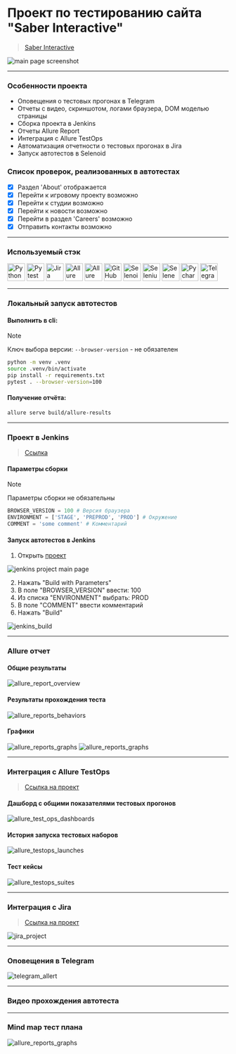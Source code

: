 # Проект по тестированию сайта "Saber Interactive"
> <a target="_blank" href="https://cyber.games/">Saber Interactive</a>

![main page screenshot](/qa_guru_python_8_15/pictures/main_page.jpg)

----

### Особенности проекта

* Оповещения о тестовых прогонах в Telegram
* Отчеты с видео, скриншотом, логами браузера, DOM моделью страницы
* Сборка проекта в Jenkins
* Отчеты Allure Report
* Интеграция с Allure TestOps
* Автоматизация отчетности о тестовых прогонах в Jira
* Запуск автотестов в Selenoid

### Список проверок, реализованных в автотестах

- [x] Раздел 'About' отображается
- [x] Перейти к игровому проекту возможно
- [x] Перейти к студии возможно
- [x] Перейти к новости возможно
- [x] Перейти в раздел 'Careers' возможно
- [x] Отправить контакты возможно

----

### Используемый стэк

<img title="Python" src="qa_guru_python_8_15/pictures/icons/python-original.svg" height="40" width="40"/> <img title="Pytest" src="qa_guru_python_8_15/pictures/icons/pytest-original.svg" height="40" width="40"/> <img title="Jira" src="qa_guru_python_8_15/pictures/icons/jira-original.svg" height="40" width="40"/> <img title="Allure Report" src="qa_guru_python_8_15/pictures/icons/Allure_Report.png" height="40" width="40"/> <img title="Allure TestOps" src="qa_guru_python_8_15/pictures/icons/AllureTestOps.png" height="40" width="40"/> <img title="GitHub" src="qa_guru_python_8_15/pictures/icons/github-original.svg" height="40" width="40"/> <img title="Selenoid" src="qa_guru_python_8_15/pictures/icons/selenoid.png" height="40" width="40"/> <img title="Selenium" src="qa_guru_python_8_15/pictures/icons/selenium-original.svg" height="40" width="40"/> <img title="Selene" src="qa_guru_python_8_15/pictures/icons/selene.png" height="40" width="40"/> <img title="Pycharm" src="qa_guru_python_8_15/pictures/icons/pycharm.png" height="40" width="40"/> <img title="Telegram" src="qa_guru_python_8_15/pictures/icons/tg.png" height="40" width="40"/>

----

### Локальный запуск автотестов

#### Выполнить в cli:
> [!NOTE]
> Ключ выбора версии: `--browser-version` - не обязателен
```bash
python -m venv .venv
source .venv/bin/activate
pip install -r requirements.txt
pytest . --browser-version=100
```

#### Получение отчёта:
```bash
allure serve build/allure-results
```

----

### Проект в Jenkins
> <a target="_blank" href="https://jenkins.autotests.cloud/job/Saber-Interactive-Auto-Tests/">Ссылка</a>

#### Параметры сборки
> [!NOTE]
> Параметры сборки не обязательны
```python
BROWSER_VERSION = 100 # Версия браузера
ENVIRONMENT = ['STAGE', 'PREPROD', 'PROD'] # Окружение
COMMENT = 'some comment' # Комментарий
```
#### Запуск автотестов в Jenkins
1. Открыть <a target="_blank" href="https://jenkins.autotests.cloud/job/Saber-Interactive-Auto-Tests/">проект</a>

![jenkins project main page](qa_guru_python_8_15/pictures/jenkins_project_main_page.png)

2. Нажать "Build with Parameters"
3. В поле "BROWSER_VERSION" ввести: 100
4. Из списка "ENVIRONMENT" выбрать: PROD
5. В поле "COMMENT" ввести комментарий
6. Нажать "Build"

![jenkins_build](qa_guru_python_8_15/pictures/jenkins_build.png)

----

### Allure отчет
#### Общие результаты 
![allure_report_overview](qa_guru_python_8_15/pictures/allure_report_overview.png)

#### Результаты прохождения теста
![allure_reports_behaviors](qa_guru_python_8_15/pictures/allure_reports_behaviors.png)

#### Графики

![allure_reports_graphs](qa_guru_python_8_15/pictures/alluere_reports_graphs_1.png)
![allure_reports_graphs](qa_guru_python_8_15/pictures/alluere_reports_graphs_2.png)

----

### Интеграция с Allure TestOps
> <a target="_blank" href="https://allure.autotests.cloud/project/3782/dashboards">Ссылка на проект</a>

#### Дашборд с общими показателями тестовых прогонов

![allure_test_ops_dashboards](qa_guru_python_8_15/pictures/allure_testops_dashboards.png)

#### История запуска тестовых наборов

![allure_testops_launches](qa_guru_python_8_15/pictures/allure_testops_launches.png)

#### Тест кейсы

![allure_testops_suites](qa_guru_python_8_15/pictures/allure_testops_suites.png)

----

### Интеграция с Jira
> <a target="_blank" href="https://jira.autotests.cloud/browse/HOMEWORK-953">Ссылка на проект</a>

![jira_project](qa_guru_python_8_15/pictures/jira_project.png)

----

### Оповещения в Telegram
![telegram_allert](qa_guru_python_8_15/pictures/telegram_allert.png)

----

### Видео прохождения автотеста

----

### Mind map тест плана

![allure_reports_graphs](qa_guru_python_8_15/pictures/test-case-mind-map.png)

